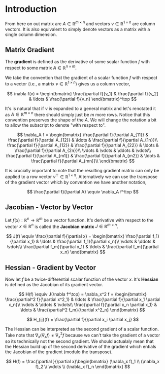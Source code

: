 #  Introduction
From here on out matrix are $A \in \mathbb R^{m \times n}$ and vectors $v \in \mathbb R^{1 \times n}$ are column vectors. It is also equivalent to simply denote vectors as a matrix with a single column dimension.

## Matrix Gradient
The **gradient** is defined as the derivative of some scalar function $f$ with respect to some matrix $A \in \mathbb R^{n \times m}$.

We take the convention that the gradient of a scalar function $f$ with respect to a vector (i.e., a matrix $v \in \mathbb R^{1 \times n}$) gives us a column vector,

$$
\nabla f(v) = \begin{bmatrix} \frac{\partial f}{v_1} & \frac{\partial f}{v_2} & \ldots & \frac{\partial f}{v_n} \end{bmatrix}^\top
$$

It's is natural that if $v$ is expanded to a general matrix and let's renotated it as $A \in \mathbb R^{m \times n}$ there should simply just be $m$ more rows. Notice that this convention preserves the shape of the $A$. We will change the notation a bit to allow the subscript to denote "with respect to".

$$
\nabla_A f = \begin{bmatrix}
\frac{\partial f}{\partial A_{11}} & \frac{\partial f}{\partial A_{12}} & \ldots & \frac{\partial f}{\partial A_{1n}}\\
\frac{\partial f}{\partial A_{12}} & \frac{\partial f}{\partial A_{22}} & \ldots & \frac{\partial f}{\partial A_{2n}}\\
\vdots & \vdots & \ddots & \vdots\\
\frac{\partial f}{\partial A_{m1}} & \frac{\partial f}{\partial A_{m2}} & \ldots & \frac{\partial f}{\partial A_{mn}}\\
\end{bmatrix}
$$

It is crucially important to note that the resulting gradient matrix can only be applied to a row vector $v^\top \in \mathbb R^{1 \times n}$. Alternatively we can use the transpose of the gradient vector which by convention we have another notation,

$$
\frac{\partial f}{\partial A} \equiv \nabla_A f^\top
$$

## Jacobian - Vector by Vector

Let $f(x): \mathbb R^n \rightarrow \mathbb R^m$ be a vector function. It's derivative with respect to the vector $x \in \mathbb R^n$ is called the **Jacobian matrix** $J \in \mathbb R^{m \times n}$.

$$
J(f) \equiv \frac{\partial f}{\partial x} = \begin{bmatrix}
\frac{\partial f_1}{\partial x_1} & \ldots & \frac{\partial f_1}{\partial x_n}\\
\vdots & \ddots & \vdots\\
\frac{\partial f_m}{\partial x_1} & \ldots & \frac{\partial f_m}{\partial x_n}
\end{bmatrix}
$$

## Hessian - Gradient by Vector

Now let $f$ be a twice-differential scalar function of the vector $x$. It's **Hessian** is defined as the Jacobian of its gradient vector.

$$
H(f) \equiv J(\nabla f^\top) = \nabla_x^2 f = \begin{bmatrix}
\frac{\partial^2 f}{\partial x^2_1} & \ldots & \frac{\partial f}{\partial x_1 \partial x_n}\\
\vdots & \ddots & \vdots\\
\frac{\partial f}{\partial x_n \partial x_1} & \ldots & \frac{\partial^2 f_m}{\partial x^2_n}
\end{bmatrix}
$$

$$
H_{ij}(f) = \frac{\partial f}{\partial x_i \partial x_j}
$$

The Hessian can be interpreted as the second gradient of a scalar function. Take note that  $\nabla_x(\nabla_x f) \neq \nabla^2_x f$ because we can't take the gradient of a vector so its technically not the second gradient. We should actualaly mean that the Hessian build up of the second derivative of the gradient which entials the Jacobian of the gradient (modulo the transpose).

$$
H(f) = \frac{\partial }{\partial x}\begin{bmatrix}
(\nabla_x f)_1 \\
(\nabla_x f)_2 \\
\vdots \\
(\nabla_x f)_n
\end{bmatrix}
$$